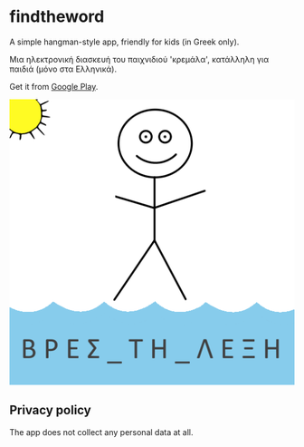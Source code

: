 # findtheword
A simple hangman-style app, friendly for kids (in Greek only).

Μια ηλεκτρονική διασκευή του παιχνιδιού 'κρεμάλα', κατάλληλη για παιδιά (μόνο στα Ελληνικά).

Get it from [Google Play](https://play.google.com/store/apps/details?id=io.github.nearchos.findtheword).

!['find the word' app icon](https://github.com/nearchos/findtheword/blob/master/artwork/web.png?raw=true)

## Privacy policy
The app does not collect any personal data at all.